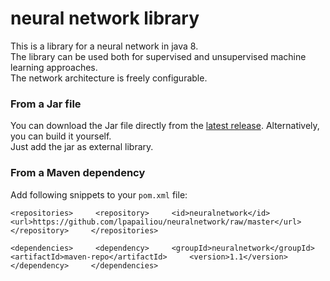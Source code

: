# neural network library
This is a library for a neural network in java 8.  
The library can be used both for supervised and unsupervised machine learning approaches.  
The network architecture is freely configurable.  

### From a Jar file
You can download the Jar file directly from the [latest release](https://github.com/lpapailiou/neuralnetwork/releases/latest). Alternatively, you can build it yourself.  
Just add the jar as external library.
  
### From a Maven dependency  
Add following snippets to your ``pom.xml`` file:

``<repositories>    
    <repository>    
        <id>neuralnetwork</id>    
        <url>https://github.com/lpapailiou/neuralnetwork/raw/master</url>    
    </repository>    
</repositories>``      
  
``<dependencies>    
    <dependency>    
        <groupId>neuralnetwork</groupId>    
        <artifactId>maven-repo</artifactId>    
        <version>1.1</version>    
    </dependency>    
</dependencies>``    